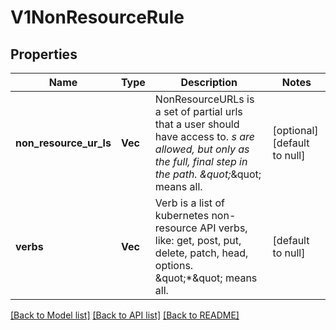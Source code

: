 # V1NonResourceRule

## Properties
Name | Type | Description | Notes
------------ | ------------- | ------------- | -------------
**non_resource_ur_ls** | **Vec<String>** | NonResourceURLs is a set of partial urls that a user should have access to.  *s are allowed, but only as the full, final step in the path.  \&quot;*\&quot; means all. | [optional] [default to null]
**verbs** | **Vec<String>** | Verb is a list of kubernetes non-resource API verbs, like: get, post, put, delete, patch, head, options.  \&quot;*\&quot; means all. | [default to null]

[[Back to Model list]](../README.md#documentation-for-models) [[Back to API list]](../README.md#documentation-for-api-endpoints) [[Back to README]](../README.md)


